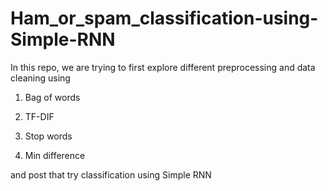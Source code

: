 # Ham_or_spam_classification-using-Simple-RNN
In this repo, we are trying to first explore different preprocessing and data cleaning using

1. Bag of words

2. TF-DIF

3. Stop words

4. Min difference


and post that try classification using Simple RNN
